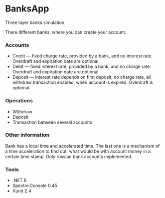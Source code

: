 # BanksApp
Three layer banks simulation

There different banks, where you can create your account.

<h3> Accounts </h3>

* Credit — fixed charge rate, provided by a bank, and no interest rate. Overdraft and expiration date are optional.
* Debit — fixed interest rate, provided by a bank, and no charge rate. Overdraft and expiration date are optional.
* Deposit — interest rate depends on first deposit, no charge rate, all withdraw transaction enabled, when account is expired. Overdraft is optional.

<h3> Operations </h3> 

* Withdraw
* Deposit
* Transaction between several accounts

<h3> Other information </h3>

Bank has a local time and accelerated time. The last one is a mechanism of a time acceleration to find out, what would be with account money
in a certain time stamp. Only russian bank accounts implemented.

<h3> Tools </h3>

* .NET 6
* Spectre.Console 0.45
* Xunit 2.4
